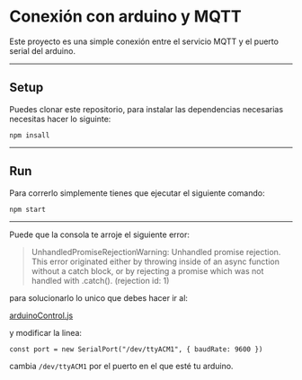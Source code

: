 # Conexión con arduino y MQTT

Este proyecto es una simple conexión entre el servicio MQTT y el puerto serial del arduino.

***

## Setup

Puedes clonar este repositorio, para instalar las dependencias necesarias necesitas hacer lo siguinte:

``npm insall``

***

## Run

Para correrlo simplemente tienes que ejecutar el siguiente comando:

``npm start``

***

Puede que la consola te arroje el siguiente error:

> UnhandledPromiseRejectionWarning: Unhandled promise rejection. This error originated either by throwing inside of an async function without a catch block, or by rejecting a promise which was not handled with .catch(). (rejection id: 1)

para solucionarlo lo unico que debes hacer ir al:

[arduinoControl.js](https://github.com/joscor34/control-ardiono-mqtt/blob/master/arduinoControl.js)

y modificar la linea:

``const port = new SerialPort("/dev/ttyACM1", { baudRate: 9600 })``

cambia ``/dev/ttyACM1`` por el puerto en el que esté tu arduino.
